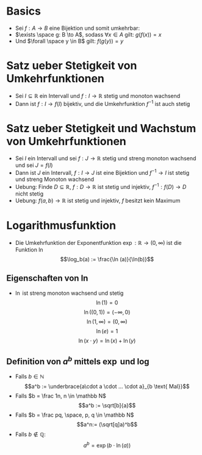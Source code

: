 # Basics
- Sei $f: A \to B$ eine Bijektion und somit umkehrbar: 
- $\exists \space g: B \to A$, sodass  $\forall x \in A$ gilt: $g(f(x)) = x$
- Und $\forall \space y \in B$ gilt: $f(g(y)) = y$
# Satz ueber Stetigkeit von Umkehrfunktionen
- Sei $I \subseteq \mathbb R$ ein Intervall und $f: I \to \mathbb R$ stetig und monoton wachsend
- Dann ist $f: I \to f(I)$ bijektiv, und die Umkehrfunktion $f^{-1}$ ist auch stetig
# Satz ueber Stetigkeit und Wachstum von Umkehrfunktionen
- Sei $I$ ein Intervall und sei $f: J \to \mathbb R$ stetig und streng monoton wachsend und sei $J = f(I)$
- Dann ist $J$ ein Intervall, $f: I \to J$ ist eine Bijektion und $f^{-1}\to I$ ist stetig und streng Monoton wachsend
- Uebung: Finde $D \subseteq \mathbb R$, $f: D \to \mathbb R$ ist stetig und injektiv, $f^{-1}: f(D) \to D$ nicht stetig
- Uebung: $f(a, b) \to \mathbb R$ ist stetig und injektiv, $f$ besitzt kein Maximum
# Logarithmusfunktion
- Die Umkehrfunktion der Exponentfunktion $\exp: \mathbb R \to (0 ,\infty)$  ist die Funktion $\ln$ 
$$\log_b(a) := \frac{\ln (a)}{\ln(b)}$$
## Eigenschaften von $\ln$ 
- $\ln$ ist streng monoton wachsend und stetig
$$\ln(1) = 0$$
$$\ln((0, 1)) = (-\infty, 0)$$
$$\ln(1, \infty) = (0, \infty)$$
$$\ln(e) = 1$$
$$\ln(x \cdot y) = \ln(x) + \ln(y)$$
## Definition von $a^b$ mittels $\exp$ und $\log$
- Falls $b \in \mathbb N$
$$a^b := \underbrace{a\cdot a \cdot ... \cdot a}_{b \text{ Mal}}$$
- Falls $b = \frac 1n, n \in \mathbb N$
$$a^b := \sqrt[b]{a}$$
- Falls $b = \frac pq, \space, p, q \in \mathbb N$
$$a^n:= (\sqrt[q]a)^b$$
- Falls $b \not \in \mathbb Q$:
$$a^b = \exp(b \cdot \ln(a))$$
